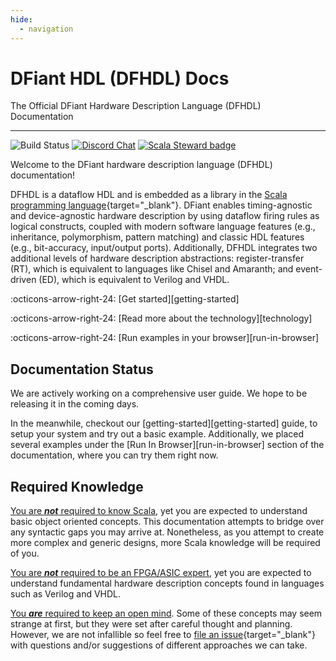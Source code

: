 ```yaml
---
hide:
  - navigation
---
```


# DFiant HDL (DFHDL) Docs

The Official DFiant Hardware Description Language (DFHDL) Documentation

---

![Build Status](https://github.com/DFiantHDL/DFiant/workflows/Build/badge.svg)
[![Discord Chat](https://img.shields.io/discord/721461308297576598.svg)](https://discord.gg/) 
[![Scala Steward badge](https://img.shields.io/badge/Scala_Steward-helping-blue.svg?style=flat&logo=data:image/png;base64,iVBORw0KGgoAAAANSUhEUgAAAA4AAAAQCAMAAAARSr4IAAAAVFBMVEUAAACHjojlOy5NWlrKzcYRKjGFjIbp293YycuLa3pYY2LSqql4f3pCUFTgSjNodYRmcXUsPD/NTTbjRS+2jomhgnzNc223cGvZS0HaSD0XLjbaSjElhIr+AAAAAXRSTlMAQObYZgAAAHlJREFUCNdNyosOwyAIhWHAQS1Vt7a77/3fcxxdmv0xwmckutAR1nkm4ggbyEcg/wWmlGLDAA3oL50xi6fk5ffZ3E2E3QfZDCcCN2YtbEWZt+Drc6u6rlqv7Uk0LdKqqr5rk2UCRXOk0vmQKGfc94nOJyQjouF9H/wCc9gECEYfONoAAAAASUVORK5CYII=)](https://scala-steward.org)

Welcome to the DFiant hardware description language (DFHDL) documentation! 

DFHDL is a dataflow HDL and is embedded as a library in the [Scala programming language](https://www.scala-lang.org/){target="_blank"}. DFiant enables timing-agnostic and device-agnostic hardware description by using dataflow firing rules as logical constructs, coupled with modern software language features (e.g., inheritance, polymorphism, pattern matching) and classic HDL features (e.g., bit-accuracy, input/output ports). Additionally, DFHDL integrates two additional levels of hardware description abstractions: register-transfer (RT), which is equivalent to languages like Chisel and Amaranth; and event-driven (ED), which is equivalent to Verilog and VHDL. 

:octicons-arrow-right-24: [Get started][getting-started]

:octicons-arrow-right-24: [Read more about the technology][technology]

:octicons-arrow-right-24: [Run examples in your browser][run-in-browser]


## Documentation Status

We are actively working on a comprehensive user guide. We hope to be releasing it in the coming days.

In the meanwhile, checkout our [getting-started][getting-started] guide, to setup your system and try out a basic example.
Additionally, we placed several examples under the [Run In Browser][run-in-browser] section of the documentation, where you can try them right now.


## Required Knowledge

<u>You are ***not*** required to know Scala</u>, yet you are expected to understand basic object oriented concepts. This documentation attempts to bridge over any syntactic gaps you may arrive at. Nonetheless, as you attempt to create more complex and generic designs, more Scala knowledge will be required of you.

<u>You are ***not*** required to be an FPGA/ASIC expert</u>, yet you are expected to understand fundamental hardware description concepts found in languages such as Verilog and VHDL.  

<u>You ***are*** required to keep an open mind</u>. Some of these concepts may seem strange at first, but they were set after careful thought and planning. However, we are not infallible so feel free to [file an issue](https://github.com/DFiantHDL/DFiant/issues){target="_blank"} with questions and/or suggestions of different approaches we can take.


